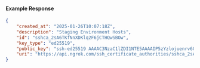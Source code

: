 <!-- Code generated for API Clients. DO NOT EDIT. -->

#### Example Response

```json
{
	"created_at": "2025-01-26T10:07:18Z",
	"description": "Staging Environment Hosts",
	"id": "sshca_2sA6TKfNnXDKlq2F6jCTHQwSBOw",
	"key_type": "ed25519",
	"public_key": "ssh-ed25519 AAAAC3NzaC1lZDI1NTE5AAAAIP5zYzlojuenrv60ljux7wOlvtj9QqxMI2F3fuyG/KAu",
	"uri": "https://api.ngrok.com/ssh_certificate_authorities/sshca_2sA6TKfNnXDKlq2F6jCTHQwSBOw"
}
```
